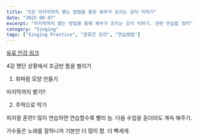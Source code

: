 ```yaml
---
title: "5강 마지막까지 뱉는 방법을 통한 복부가 조이는 감각 익히기"
date: "2025-08-07"
excerpt: "마지막까지 뱉는 방법을 통해 복부가 조이는 감각 익히기. 관련 연습법 정리"
category: "Singing"
tags: ["Singing Practice", "장효진 강의", "연습방법"]
---
```



[유료 인강 링크](https://www.youtube.com/watch?v=Q5cTtMikmvg&list=PLYmQoOcy6x0rPbWVIgQo1_S4p3BFhsL2T&index=23)


4강 헀던 상황에서 조금만 틈을 벌리기

1. 휘파람 모양 만들기

마지막까지 뱉기!!

2. 주먹으로 막기


피지컬 훈련!! 많이 연습하면 연습할수록 빨리 늠.
다음 수업을 듣더라도 계속 해주기.

가수들은 노래를 잘하니까 기본만 더 많이 함. 더 빡세게.




